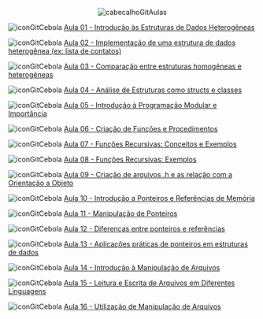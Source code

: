 <div align="center">

![cabecalhoGitAulas](https://github.com/user-attachments/assets/7a4e122f-daed-4fc6-9fc9-023ead221d21)

</div>

![iconGitCebola](https://github.com/user-attachments/assets/2caf6862-939a-48ac-8ec1-a648a23bdb4b) [Aula 01 - Introdução às Estruturas de Dados Heterogêneas](https://github.com/brunamota/AP2/blob/main/Aulas/Aula01.md)

![iconGitCebola](https://github.com/user-attachments/assets/2caf6862-939a-48ac-8ec1-a648a23bdb4b) [Aula 02 - Implementação de uma estrutura de dados heterogênea (ex: lista de contatos)](https://github.com/brunamota/AP2/blob/main/Aulas/Aula02.md)

![iconGitCebola](https://github.com/user-attachments/assets/2caf6862-939a-48ac-8ec1-a648a23bdb4b) [Aula 03 - Comparação entre estruturas homogêneas e heterogêneas](https://github.com/brunamota/AP2/blob/main/Aulas/Aula03.md)

![iconGitCebola](https://github.com/user-attachments/assets/2caf6862-939a-48ac-8ec1-a648a23bdb4b) [Aula 04 - Análise de Estruturas como structs e classes](https://github.com/brunamota/AP2/blob/main/Aulas/Aula04.md)

![iconGitCebola](https://github.com/user-attachments/assets/2caf6862-939a-48ac-8ec1-a648a23bdb4b) [Aula 05 - Introdução à Programação Modular e Importância](https://github.com/brunamota/AP2/blob/main/Aulas/Aula05.md)

![iconGitCebola](https://github.com/user-attachments/assets/2caf6862-939a-48ac-8ec1-a648a23bdb4b) [Aula 06 - Criação de Funções e Procedimentos](https://github.com/brunamota/AP2/blob/main/Aulas/Aula06.md)

![iconGitCebola](https://github.com/user-attachments/assets/2caf6862-939a-48ac-8ec1-a648a23bdb4b) [Aula 07 - Funções Recursivas: Conceitos e Exemplos](https://github.com/brunamota/AP2/blob/main/Aulas/Aula07.md)

![iconGitCebola](https://github.com/user-attachments/assets/2caf6862-939a-48ac-8ec1-a648a23bdb4b) [Aula 08 - Funções Recursivas: Exemplos](https://github.com/brunamota/AP2/blob/main/Aulas/Aula08.md)

![iconGitCebola](https://github.com/user-attachments/assets/2caf6862-939a-48ac-8ec1-a648a23bdb4b) [Aula 09 - Criação de arquivos .h e as relação com a Orientação a Objeto](https://github.com/brunamota/AP2/blob/main/Aulas/Aula09.md)

![iconGitCebola](https://github.com/user-attachments/assets/2caf6862-939a-48ac-8ec1-a648a23bdb4b) [Aula 10 - Introdução a Ponteiros e Referências de Memória](https://github.com/brunamota/AP2/blob/main/Aulas/Aula10.md)

![iconGitCebola](https://github.com/user-attachments/assets/2caf6862-939a-48ac-8ec1-a648a23bdb4b) [Aula 11 - Manipulação de Ponteiros](https://github.com/brunamota/AP2/blob/main/Aulas/Aula11.md)

![iconGitCebola](https://github.com/user-attachments/assets/2caf6862-939a-48ac-8ec1-a648a23bdb4b) [Aula 12 - Diferenças entre ponteiros e referências](https://github.com/brunamota/AP2/blob/main/Aulas/Aula12.md)

![iconGitCebola](https://github.com/user-attachments/assets/2caf6862-939a-48ac-8ec1-a648a23bdb4b) [Aula 13 - Aplicações práticas de ponteiros em estruturas de dados](https://github.com/brunamota/AP2/blob/main/Aulas/Aula13.md)

![iconGitCebola](https://github.com/user-attachments/assets/2caf6862-939a-48ac-8ec1-a648a23bdb4b) [Aula 14 - Introdução à Manipulação de Arquivos](https://github.com/brunamota/AP2/blob/main/Aulas/Aula14.md)

![iconGitCebola](https://github.com/user-attachments/assets/2caf6862-939a-48ac-8ec1-a648a23bdb4b) [Aula 15 - Leitura e Escrita de Arquivos em Diferentes Linguagens](https://github.com/brunamota/AP2/blob/main/Aulas/Aula15.md)

![iconGitCebola](https://github.com/user-attachments/assets/2caf6862-939a-48ac-8ec1-a648a23bdb4b) [Aula 16 - Utilização de Manipulação de Arquivos](https://github.com/brunamota/AP2/blob/main/Aulas/Aula16.md)

